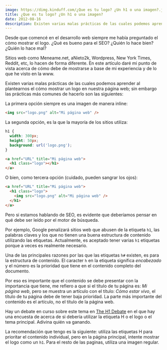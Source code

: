 ```yaml
---
image: https://dimg.kinduff.com/¿Que es tu logo? ¿Un h1 o una imagen?.jpeg
title: ¿Que es tu logo? ¿Un h1 o una imagen?
date: 2012-08-16
description: Existen varias malas prácticas de las cuales podemos aprender al plantearnos el cómo mostrar un logo en nuestra página web. En este artículo se clarifica la manera correcta de hacerlo.
---
```


Desde que comencé en el desarrollo web siempre me había preguntado el cómo mostrar el logo. ¿Qué es bueno para el SEO? ¿Quién lo hace bien? ¿Quién lo hace mal?

Sitios web como Meneame.net, aNieto2k, Wordpress, New York Times, Reddit, etc, lo hacen de forma diferente. En este artículo daré mi punto de vista acerca de cómo debe de mostrarse a base de mi experiencia y de lo que he visto en la www.

Existen varias malas prácticas de las cuales podemos aprender al plantearnos el cómo mostrar un logo en nuestra página web; sin embargo las prácticas más comunes de hacerlo son las siguientes:

La primera opción siempre es una imagen de manera inline:

```html
<img src="logo.png" alt="Mi página web" />
```

La segunda opción, es la que la mayoría de los sitios utiliza:

```css
h1 {
  width: 300px;
  height: 50px;
  background: url('logo.png');
}
```

```html
<a href="URL" title="Mi página web">
  <h1 class="logo"></h1>
</a>
```

O bien, como tercera opción (cuidado, pueden sangrar los ojos):

```html
<a href="URL" title="Mi página web">
  <h1 class="logo">
    <img src="logo.png" alt="Mi página web" />
  </h1>
</a>
```

Pero si estamos hablando de SEO, es evidente que deberíamos pensar en qué debe ser leído por el motor de búsqueda.

Por ejemplo, Google penalizará sitios web que abusen de la etiqueta `h1`, las palabras claves y los que no tienen una buena estructura de contenido utilizando las etiquetas. Actualmente, es aceptado tener varias `h1` etiquetas porque a veces es realmente necesario.

Una de las principales razones por las que las etiquetas `h#` existen, es para la estructura de contenido. El caracter `h` en la etiqueta significa _encabezado_ y el número es la prioridad que tiene en el contenido completo del documento.

Por eso es importante que el contenido se debe presentar con la importancia que tiene, me refiero a que si el título de tu página es: _Mi página web_, pero se muestra un artículo con el título: _Cómo estar vivo_, el título de tu página debe de tener baja prioridad. La parte más importante del contenido es el artículo, no el título de la página web.

Hay un debate en curso sobre este tema en [The H1 Debate](https://web.archive.org/web/20101219090951/http://h1debate.com/) en el que hay una encuesta de acerca de si debería utilizar la etiqueta H o el logo o el tema principal. Adivina quién va ganando.

La recomendación que tengo es la siguiente: utiliza las etiquetas H para prioritar el contenido individual, pero en la página principal, intente mostrar el logo como un `h1`. Para el resto de las paginas, utiliza una imagen regular.

